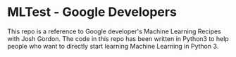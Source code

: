 # MLTest - Google Developers
This repo is a reference to Google developer's Machine Learning Recipes with Josh Gordon. The code in this repo has been written in Python3 to help people who want to directly start learning Machine Learning in Python 3.
